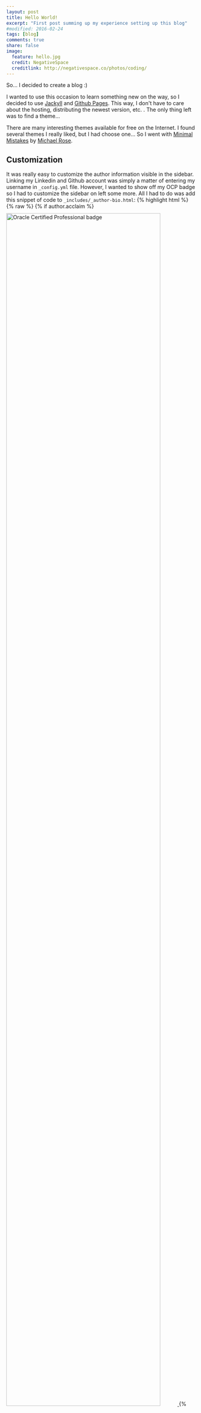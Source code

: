 ```yaml
---
layout: post
title: Hello World!
excerpt: "First post summing up my experience setting up this blog"
#modified: 2016-02-24
tags: [blog]
comments: true
share: false
image:
  feature: hello.jpg
  credit: NegativeSpace
  creditlink: http://negativespace.co/photos/coding/
---
```


So... I decided to create a blog :)

I wanted to use this occasion to learn something new on the way, so I decided to use [Jackyll](http://jekyllrb.com/) and [Github Pages](https://pages.github.com/). This way, I don't have to care about the hosting, distributing the newest version, etc. . The only thing left was to find a theme...

There are many interesting themes available for free on the Internet. I found several themes I really liked, but I had choose one... So I went with [Minimal Mistakes](https://github.com/mmistakes/minimal-mistakes) by [Michael Rose](https://mademistakes.com/).

## Customization

It was really easy to customize the author information visible in the sidebar. Linking my Linkedin and Github account was simply a matter of entering my username in `_config.yml` file.
However, I wanted to show off my OCP badge so I had to customize the sidebar on left some more.
All I had to do was add this snippet of code to `_includes/_author-bio.html`:
{% highlight html %}
{% raw %}
{% if author.acclaim %}
	<a href="https://www.youracclaim.com/user/{{ author.acclaim }}" class="author-social" target="_blank">
		<img style="margin-top: 10px; width:90%" src="{{ site.url }}/images/oracle_professional_XL.png" alt="Oracle Certified Professional badge">
	</a>
{% endif %}
{% endraw %}
{% endhighlight %}

Then, I configured my acclaim username in the `_config.yml` and uploaded the badge image. Voilla! It worked!

If you're interested in the internals of this website, feel free to have a look at the [source code](https://github.com/AndrzejNowicki/AndrzejNowicki.github.io) available on github.

